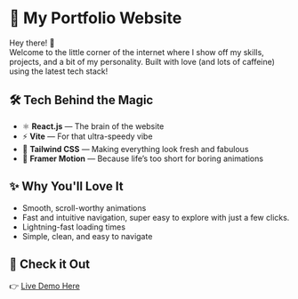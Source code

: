 # 🎉 My Portfolio Website

Hey there! 👋  
Welcome to the little corner of the internet where I show off my skills, projects, and a bit of my personality. Built with love (and lots of caffeine) using the latest tech stack!

## 🛠 Tech Behind the Magic
- ⚛️ **React.js** — The brain of the website
- ⚡ **Vite** — For that ultra-speedy vibe
- 🎨 **Tailwind CSS** — Making everything look fresh and fabulous
- 🎥 **Framer Motion** — Because life’s too short for boring animations

## ✨ Why You'll Love It
- Smooth, scroll-worthy animations
- Fast and intuitive navigation, super easy to explore with just a few clicks.
- Lightning-fast loading times
- Simple, clean, and easy to navigate

## 🚀 Check it Out
👉 [Live Demo Here](https://utkarsh-saxena-portfolio.vercel.app)
